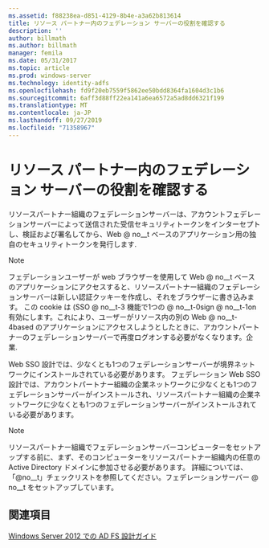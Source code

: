 ```yaml
---
ms.assetid: f88238ea-d851-4129-8b4e-a3a62b813614
title: リソース パートナー内のフェデレーション サーバーの役割を確認する
description: ''
author: billmath
ms.author: billmath
manager: femila
ms.date: 05/31/2017
ms.topic: article
ms.prod: windows-server
ms.technology: identity-adfs
ms.openlocfilehash: fd9f20eb7559f5862ee50bdd8364fa1604d3c1b6
ms.sourcegitcommit: 6aff3d88ff22ea141a6ea6572a5ad8dd6321f199
ms.translationtype: MT
ms.contentlocale: ja-JP
ms.lasthandoff: 09/27/2019
ms.locfileid: "71358967"
---
```

# <a name="review-the-role-of-the-federation-server-in-the-resource-partner"></a>リソース パートナー内のフェデレーション サーバーの役割を確認する

リソースパートナー組織のフェデレーションサーバーは、アカウントフェデレーションサーバーによって送信された受信セキュリティトークンをインターセプトし、検証および署名してから、Web @ no__t ベースのアプリケーション用の独自のセキュリティトークンを発行します.  
  
> [!NOTE]  
> フェデレーションユーザーが web ブラウザーを使用して Web @ no__t ベースのアプリケーションにアクセスすると、リソースパートナー組織のフェデレーションサーバーは新しい認証クッキーを作成し、それをブラウザーに書き込みます。 この cookie は \(SSO @ no__t-3 機能で1つの @ no__t-0sign @ no__t-1on 有効にします。これにより、ユーザーがリソース内の別の Web @ no__t-4based のアプリケーションにアクセスしようとしたときに、アカウントパートナーのフェデレーションサーバーで再度ログオンする必要がなくなります。企業.  
  
Web SSO 設計では、少なくとも1つのフェデレーションサーバーが境界ネットワークにインストールされている必要があります。 フェデレーション Web SSO 設計では、アカウントパートナー組織の企業ネットワークに少なくとも1つのフェデレーションサーバーがインストールされ、リソースパートナー組織の企業ネットワークに少なくとも1つのフェデレーションサーバーがインストールされている必要があります。  
  
> [!NOTE]  
> リソースパートナー組織でフェデレーションサーバーコンピューターをセットアップする前に、まず、そのコンピューターをリソースパートナー組織内の任意の Active Directory ドメインに参加させる必要があります。 詳細については、「@no__t」チェックリストを参照してください。フェデレーションサーバー @ no__t をセットアップしています。  
  
## <a name="see-also"></a>関連項目
[Windows Server 2012 での AD FS 設計ガイド](AD-FS-Design-Guide-in-Windows-Server-2012.md)

